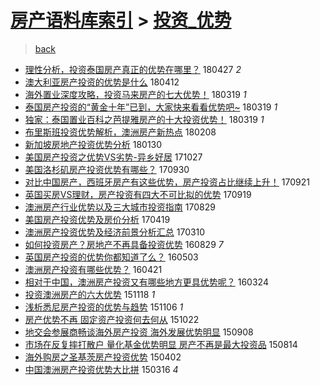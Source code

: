 [房产语料库索引](../../README.md)  > [投资_优势](投资_优势.md)
====
> [back](../README.md)

- [理性分析，投资泰国房产真正的优势在哪里？](http://jkwz.applinzi.com/ittc/7096677781637432331.html#%E7%90%86%E6%80%A7%E5%88%86%E6%9E%90%EF%BC%8C%E6%8A%95%E8%B5%84%E6%B3%B0%E5%9B%BD%E6%88%BF%E4%BA%A7%E7%9C%9F%E6%AD%A3%E7%9A%84%E4%BC%98%E5%8A%BF%E5%9C%A8%E5%93%AA%E9%87%8C%EF%BC%9F) 180427 *2* 
- [澳大利亚房产投资的优势是什么](http://jkwz.applinzi.com/ittc/7091118996231554055.html#%E6%BE%B3%E5%A4%A7%E5%88%A9%E4%BA%9A%E6%88%BF%E4%BA%A7%E6%8A%95%E8%B5%84%E7%9A%84%E4%BC%98%E5%8A%BF%E6%98%AF%E4%BB%80%E4%B9%88) 180412  
- [海外置业深度攻略，投资马来房产的七大优势！](http://jkwz.applinzi.com/ittc/7082298743041033232.html#%E6%B5%B7%E5%A4%96%E7%BD%AE%E4%B8%9A%E6%B7%B1%E5%BA%A6%E6%94%BB%E7%95%A5%EF%BC%8C%E6%8A%95%E8%B5%84%E9%A9%AC%E6%9D%A5%E6%88%BF%E4%BA%A7%E7%9A%84%E4%B8%83%E5%A4%A7%E4%BC%98%E5%8A%BF%EF%BC%81) 180319 *1* 
- [泰国房产投资的“黄金十年”已到，大家快来看看优势吧~](http://jkwz.applinzi.com/ittc/7082235746704688135.html#%E6%B3%B0%E5%9B%BD%E6%88%BF%E4%BA%A7%E6%8A%95%E8%B5%84%E7%9A%84%E2%80%9C%E9%BB%84%E9%87%91%E5%8D%81%E5%B9%B4%E2%80%9D%E5%B7%B2%E5%88%B0%EF%BC%8C%E5%A4%A7%E5%AE%B6%E5%BF%AB%E6%9D%A5%E7%9C%8B%E7%9C%8B%E4%BC%98%E5%8A%BF%E5%90%A7%7E) 180319 *1* 
- [独家：泰国置业百科之芭提雅房产的十大投资优势！](http://jkwz.applinzi.com/ittc/7082185232730293254.html#%E7%8B%AC%E5%AE%B6%EF%BC%9A%E6%B3%B0%E5%9B%BD%E7%BD%AE%E4%B8%9A%E7%99%BE%E7%A7%91%E4%B9%8B%E8%8A%AD%E6%8F%90%E9%9B%85%E6%88%BF%E4%BA%A7%E7%9A%84%E5%8D%81%E5%A4%A7%E6%8A%95%E8%B5%84%E4%BC%98%E5%8A%BF%EF%BC%81) 180319 *1* 
- [布里斯班投资优势解析，澳洲房产新热点](http://jkwz.applinzi.com/ittc/7067809161117434896.html#%E5%B8%83%E9%87%8C%E6%96%AF%E7%8F%AD%E6%8A%95%E8%B5%84%E4%BC%98%E5%8A%BF%E8%A7%A3%E6%9E%90%EF%BC%8C%E6%BE%B3%E6%B4%B2%E6%88%BF%E4%BA%A7%E6%96%B0%E7%83%AD%E7%82%B9) 180208  
- [新加坡房地产投资优势分析](http://jkwz.applinzi.com/ittc/7064326516442137617.html#%E6%96%B0%E5%8A%A0%E5%9D%A1%E6%88%BF%E5%9C%B0%E4%BA%A7%E6%8A%95%E8%B5%84%E4%BC%98%E5%8A%BF%E5%88%86%E6%9E%90) 180130  
- [美国房产投资之优势VS劣势-异乡好居](http://jkwz.applinzi.com/ittc/7029112728713692177.html#%E7%BE%8E%E5%9B%BD%E6%88%BF%E4%BA%A7%E6%8A%95%E8%B5%84%E4%B9%8B%E4%BC%98%E5%8A%BFVS%E5%8A%A3%E5%8A%BF-%E5%BC%82%E4%B9%A1%E5%A5%BD%E5%B1%85) 171027  
- [美国洛杉矶房产投资优势有哪些？](http://jkwz.applinzi.com/ittc/7019032259271853073.html#%E7%BE%8E%E5%9B%BD%E6%B4%9B%E6%9D%89%E7%9F%B6%E6%88%BF%E4%BA%A7%E6%8A%95%E8%B5%84%E4%BC%98%E5%8A%BF%E6%9C%89%E5%93%AA%E4%BA%9B%EF%BC%9F) 170930  
- [对比中国房产，西班牙房产有这些优势，房产投资占比继续上升！](http://jkwz.applinzi.com/ittc/7015826818630943761.html#%E5%AF%B9%E6%AF%94%E4%B8%AD%E5%9B%BD%E6%88%BF%E4%BA%A7%EF%BC%8C%E8%A5%BF%E7%8F%AD%E7%89%99%E6%88%BF%E4%BA%A7%E6%9C%89%E8%BF%99%E4%BA%9B%E4%BC%98%E5%8A%BF%EF%BC%8C%E6%88%BF%E4%BA%A7%E6%8A%95%E8%B5%84%E5%8D%A0%E6%AF%94%E7%BB%A7%E7%BB%AD%E4%B8%8A%E5%8D%87%EF%BC%81) 170921  
- [英国买房VS理财，房产投资有四大不可比拟的优势](http://jkwz.applinzi.com/ittc/7014981431909155857.html#%E8%8B%B1%E5%9B%BD%E4%B9%B0%E6%88%BFVS%E7%90%86%E8%B4%A2%EF%BC%8C%E6%88%BF%E4%BA%A7%E6%8A%95%E8%B5%84%E6%9C%89%E5%9B%9B%E5%A4%A7%E4%B8%8D%E5%8F%AF%E6%AF%94%E6%8B%9F%E7%9A%84%E4%BC%98%E5%8A%BF) 170919  
- [澳洲房产行业优势以及三大城市投资指南](http://jkwz.applinzi.com/ittc/7006804805023171601.html#%E6%BE%B3%E6%B4%B2%E6%88%BF%E4%BA%A7%E8%A1%8C%E4%B8%9A%E4%BC%98%E5%8A%BF%E4%BB%A5%E5%8F%8A%E4%B8%89%E5%A4%A7%E5%9F%8E%E5%B8%82%E6%8A%95%E8%B5%84%E6%8C%87%E5%8D%97) 170829  
- [美国房产投资优势及房价分析](http://jkwz.applinzi.com/ittc/6958312651510776836.html#%E7%BE%8E%E5%9B%BD%E6%88%BF%E4%BA%A7%E6%8A%95%E8%B5%84%E4%BC%98%E5%8A%BF%E5%8F%8A%E6%88%BF%E4%BB%B7%E5%88%86%E6%9E%90) 170419  
- [澳洲房产投资优势及经济前景分析汇总](http://jkwz.applinzi.com/ittc/6943465415094305797.html#%E6%BE%B3%E6%B4%B2%E6%88%BF%E4%BA%A7%E6%8A%95%E8%B5%84%E4%BC%98%E5%8A%BF%E5%8F%8A%E7%BB%8F%E6%B5%8E%E5%89%8D%E6%99%AF%E5%88%86%E6%9E%90%E6%B1%87%E6%80%BB) 170310  
- [如何投资房产？房地产不再具备投资优势](http://jkwz.applinzi.com/ittc/6871718723915875333.html#%E5%A6%82%E4%BD%95%E6%8A%95%E8%B5%84%E6%88%BF%E4%BA%A7%EF%BC%9F%E6%88%BF%E5%9C%B0%E4%BA%A7%E4%B8%8D%E5%86%8D%E5%85%B7%E5%A4%87%E6%8A%95%E8%B5%84%E4%BC%98%E5%8A%BF) 160829 *7* 
- [英国房产投资的优势你都知道了么？](http://jkwz.applinzi.com/ittc/6827981656484742148.html#%E8%8B%B1%E5%9B%BD%E6%88%BF%E4%BA%A7%E6%8A%95%E8%B5%84%E7%9A%84%E4%BC%98%E5%8A%BF%E4%BD%A0%E9%83%BD%E7%9F%A5%E9%81%93%E4%BA%86%E4%B9%88%EF%BC%9F) 160503  
- [澳洲房产投资有哪些优势？](http://jkwz.applinzi.com/ittc/6823573030206702597.html#%E6%BE%B3%E6%B4%B2%E6%88%BF%E4%BA%A7%E6%8A%95%E8%B5%84%E6%9C%89%E5%93%AA%E4%BA%9B%E4%BC%98%E5%8A%BF%EF%BC%9F) 160421  
- [相对于中国，澳洲房产投资又有哪些地方更具优势呢？](http://jkwz.applinzi.com/ittc/6813091092752761860.html#%E7%9B%B8%E5%AF%B9%E4%BA%8E%E4%B8%AD%E5%9B%BD%EF%BC%8C%E6%BE%B3%E6%B4%B2%E6%88%BF%E4%BA%A7%E6%8A%95%E8%B5%84%E5%8F%88%E6%9C%89%E5%93%AA%E4%BA%9B%E5%9C%B0%E6%96%B9%E6%9B%B4%E5%85%B7%E4%BC%98%E5%8A%BF%E5%91%A2%EF%BC%9F) 160324  
- [投资澳洲房产的六大优势](http://jkwz.applinzi.com/ittc/6765961820783510533.html#%E6%8A%95%E8%B5%84%E6%BE%B3%E6%B4%B2%E6%88%BF%E4%BA%A7%E7%9A%84%E5%85%AD%E5%A4%A7%E4%BC%98%E5%8A%BF) 151118 *1* 
- [浅析悉尼房产投资的优势与趋势](http://jkwz.applinzi.com/ittc/6761531931108049924.html#%E6%B5%85%E6%9E%90%E6%82%89%E5%B0%BC%E6%88%BF%E4%BA%A7%E6%8A%95%E8%B5%84%E7%9A%84%E4%BC%98%E5%8A%BF%E4%B8%8E%E8%B6%8B%E5%8A%BF) 151106 *1* 
- [房产优势不再 固定资产投资何去何从](http://jkwz.applinzi.com/ittc/6755994732565922821.html#%E6%88%BF%E4%BA%A7%E4%BC%98%E5%8A%BF%E4%B8%8D%E5%86%8D+%E5%9B%BA%E5%AE%9A%E8%B5%84%E4%BA%A7%E6%8A%95%E8%B5%84%E4%BD%95%E5%8E%BB%E4%BD%95%E4%BB%8E) 151022  
- [地交会参展商畅谈海外房产投资 海外发展优势明显](http://jkwz.applinzi.com/ittc/6739723734295561220.html#%E5%9C%B0%E4%BA%A4%E4%BC%9A%E5%8F%82%E5%B1%95%E5%95%86%E7%95%85%E8%B0%88%E6%B5%B7%E5%A4%96%E6%88%BF%E4%BA%A7%E6%8A%95%E8%B5%84+%E6%B5%B7%E5%A4%96%E5%8F%91%E5%B1%95%E4%BC%98%E5%8A%BF%E6%98%8E%E6%98%BE) 150908  
- [市场在反复摔打散户 量化基金优势明显 房产不再是最大投资品](http://jkwz.applinzi.com/ittc/547650611438671756.html#%E5%B8%82%E5%9C%BA%E5%9C%A8%E5%8F%8D%E5%A4%8D%E6%91%94%E6%89%93%E6%95%A3%E6%88%B7+%E9%87%8F%E5%8C%96%E5%9F%BA%E9%87%91%E4%BC%98%E5%8A%BF%E6%98%8E%E6%98%BE+%E6%88%BF%E4%BA%A7%E4%B8%8D%E5%86%8D%E6%98%AF%E6%9C%80%E5%A4%A7%E6%8A%95%E8%B5%84%E5%93%81) 150814  
- [海外购房之圣基茨房产投资优势](http://jkwz.applinzi.com/ittc/547650611400770273.html#%E6%B5%B7%E5%A4%96%E8%B4%AD%E6%88%BF%E4%B9%8B%E5%9C%A3%E5%9F%BA%E8%8C%A8%E6%88%BF%E4%BA%A7%E6%8A%95%E8%B5%84%E4%BC%98%E5%8A%BF) 150402  
- [中国澳洲房产投资优势大比拼](http://jkwz.applinzi.com/ittc/547650611397603309.html#%E4%B8%AD%E5%9B%BD%E6%BE%B3%E6%B4%B2%E6%88%BF%E4%BA%A7%E6%8A%95%E8%B5%84%E4%BC%98%E5%8A%BF%E5%A4%A7%E6%AF%94%E6%8B%BC) 150316 *4* 
